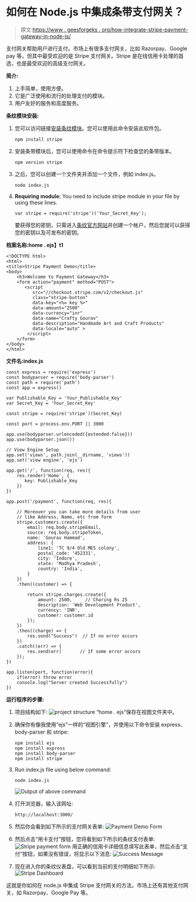 # 如何在 Node.js 中集成条带支付网关？

> 原文:[https://www . geesforgeks . org/how-integrate-stripe-payment-gateway-in-node-js/](https://www.geeksforgeeks.org/how-to-integrate-stripe-payment-gateway-in-node-js/)

支付网关帮助用户进行支付。市场上有很多支付网关，比如 Razorpay、Google pay 等，但其中最受欢迎的是 Stripe 支付网关。Stripe 是在线信用卡处理的首选，也是最受欢迎的高级支付网关。

**简介:**

1.  上手简单，使用方便。
2.  它是广泛使用和流行的处理支付的模块。
3.  用户友好的服务和高度服务。

**条纹模块安装:**

1.  您可以访问链接[安装条纹模块](https://www.npmjs.com/package/stripe)。您可以使用此命令安装此软件包。

    ```
    npm install stripe
    ```

2.  安装条带模块后，您可以使用命令在命令提示符下检查您的条带版本。

    ```
    npm version stripe
    ```

3.  之后，您可以创建一个文件夹并添加一个文件，例如 index.js。

    ```
    node index.js
    ```

4.  **Requiring module:** You need to include stripe module in your file by using these lines.

    ```
    var stripe = require('stripe')('Your_Secret_Key');
    ```

    要获得您的密钥，只需进入[条纹官方网站](http://stripe.com/)并创建一个帐户，然后您就可以获得您的密钥以及可发布的密钥。

**档案名称:home . ejs】t1**

```
<!DOCTYPE html>
<html>
<title>Stripe Payment Demo</title>
<body>
    <h3>Welcome to Payment Gateway</h3>
    <form action="payment" method="POST">
       <script 
          src="//checkout.stripe.com/v2/checkout.js"
          class="stripe-button"
          data-key="<%= key %>"
          data-amount="2500"
          data-currency="inr"
          data-name="Crafty Gourav"
          data-description="Handmade Art and Craft Products"
          data-locale="auto" >
        </script>
    </form>
</body>
</html>
```

**文件名:index.js**

```
const express = require('express')
const bodyparser = require('body-parser')
const path = require('path')
const app = express()

var Publishable_Key = 'Your_Publishable_Key'
var Secret_Key = 'Your_Secret_Key'

const stripe = require('stripe')(Secret_Key)

const port = process.env.PORT || 3000

app.use(bodyparser.urlencoded({extended:false}))
app.use(bodyparser.json())

// View Engine Setup
app.set('views', path.join(__dirname, 'views'))
app.set('view engine', 'ejs')

app.get('/', function(req, res){
    res.render('Home', {
       key: Publishable_Key
    })
})

app.post('/payment', function(req, res){

    // Moreover you can take more details from user
    // like Address, Name, etc from form
    stripe.customers.create({
        email: req.body.stripeEmail,
        source: req.body.stripeToken,
        name: 'Gourav Hammad',
        address: {
            line1: 'TC 9/4 Old MES colony',
            postal_code: '452331',
            city: 'Indore',
            state: 'Madhya Pradesh',
            country: 'India',
        }
    })
    .then((customer) => {

        return stripe.charges.create({
            amount: 2500,     // Charing Rs 25
            description: 'Web Development Product',
            currency: 'INR',
            customer: customer.id
        });
    })
    .then((charge) => {
        res.send("Success")  // If no error occurs
    })
    .catch((err) => {
        res.send(err)       // If some error occurs
    });
})

app.listen(port, function(error){
    if(error) throw error
    console.log("Server created Successfully")
})
```

**运行程序的步骤:**

1.  项目结构如下:
    ![project structure](img/d5956f61c5900393589cd1953f1b2908.png)
    “home . ejs”保存在视图文件夹中。
2.  确保你有像我使用“ejs”一样的“视图引擎”，并使用以下命令安装 express、body-parser 和 stripe:

    ```
    npm install ejs
    npm install express
    npm install body-parser
    npm install stripe
    ```

3.  Run index.js file using below command:

    ```
    node index.js
    ```

    ![Output of above command](img/a98ccbda8c7b2ede714dec2387fdd94e.png)

4.  打开浏览器，输入该网址:

    ```
    http://localhost:3000/
    ```

5.  然后你会看到如下所示的支付网关表单:
    ![Payment Demo Form](img/8dd7aa6fce62a2da2769e060013c658e.png)
6.  然后点击“用卡支付”按钮，您将看到如下所示的条纹支付表单:
    ![Stripe payment form](img/a1dc8b2b9efd1a73197f0f4c4672d40d.png)
    用正确的信用卡详细信息填写此表单，然后点击“支付”按钮，如果没有错误，将显示以下消息:
    ![Success Message](img/5f24badd5e30957fee286e75029adf86.png)
7.  现在进入你的条纹仪表盘，可以看到当前的支付明细如下所示:
    ![Stripe Dashboard](img/85ac6cb3c816581caebbd597888e5145.png)

这就是你如何在 node.js 中集成 Stripe 支付网关的方法。市场上还有其他支付网关，如 Razorpay、Google Pay 等。